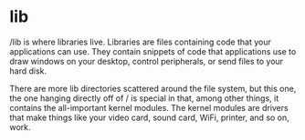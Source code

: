 # lib

/lib is where libraries live. Libraries are files containing code that your applications can use. They contain snippets of code that applications use to draw windows on your desktop, control peripherals, or send files to your hard disk.

There are more lib directories scattered around the file system, but this one, the one hanging directly off of / is special in that, among other things, it contains the all-important kernel modules. The kernel modules are drivers that make things like your video card, sound card, WiFi, printer, and so on, work.
